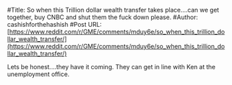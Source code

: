#Title: So when this Trillion dollar wealth transfer takes place....can we get together, buy CNBC and shut them the fuck down please.
#Author: cashishforthehashish
#Post URL: [https://www.reddit.com/r/GME/comments/mduy6e/so_when_this_trillion_dollar_wealth_transfer/](https://www.reddit.com/r/GME/comments/mduy6e/so_when_this_trillion_dollar_wealth_transfer/)


Lets be honest....they have it coming. They can get in line with Ken at the unemployment office.